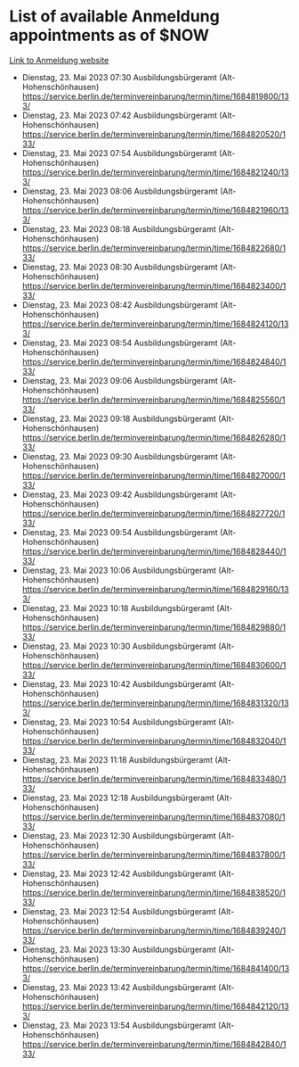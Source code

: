 # List of available Anmeldung appointments as of $NOW
[Link to Anmeldung website](https://service.berlin.de/terminvereinbarung/termin/tag.php?termin=1&anliegen[]=120686&dienstleisterlist=122210,122217,327316,122219,327312,122227,327314,122231,327346,122243,327348,122254,122252,329742,122260,329745,122262,329748,122271,327278,122273,327274,122277,327276,330436,122280,327294,122282,327290,122284,327292,122291,327270,122285,327266,122286,327264,122296,327268,150230,329760,122297,327286,122294,327284,122312,329763,122314,329775,122304,327330,122311,327334,122309,327332,317869,122281,327352,122279,329772,122283,122276,327324,122274,327326,122267,329766,122246,327318,122251,327320,122257,327322,122208,327298,122226,327300&herkunft=http%3A%2F%2Fservice.berlin.de%2Fdienstleistung%2F120686%2F)
- Dienstag, 23. Mai 2023 07:30 Ausbildungsbürgeramt (Alt- Hohenschönhausen) https://service.berlin.de/terminvereinbarung/termin/time/1684819800/133/
- Dienstag, 23. Mai 2023 07:42 Ausbildungsbürgeramt (Alt- Hohenschönhausen) https://service.berlin.de/terminvereinbarung/termin/time/1684820520/133/
- Dienstag, 23. Mai 2023 07:54 Ausbildungsbürgeramt (Alt- Hohenschönhausen) https://service.berlin.de/terminvereinbarung/termin/time/1684821240/133/
- Dienstag, 23. Mai 2023 08:06 Ausbildungsbürgeramt (Alt- Hohenschönhausen) https://service.berlin.de/terminvereinbarung/termin/time/1684821960/133/
- Dienstag, 23. Mai 2023 08:18 Ausbildungsbürgeramt (Alt- Hohenschönhausen) https://service.berlin.de/terminvereinbarung/termin/time/1684822680/133/
- Dienstag, 23. Mai 2023 08:30 Ausbildungsbürgeramt (Alt- Hohenschönhausen) https://service.berlin.de/terminvereinbarung/termin/time/1684823400/133/
- Dienstag, 23. Mai 2023 08:42 Ausbildungsbürgeramt (Alt- Hohenschönhausen) https://service.berlin.de/terminvereinbarung/termin/time/1684824120/133/
- Dienstag, 23. Mai 2023 08:54 Ausbildungsbürgeramt (Alt- Hohenschönhausen) https://service.berlin.de/terminvereinbarung/termin/time/1684824840/133/
- Dienstag, 23. Mai 2023 09:06 Ausbildungsbürgeramt (Alt- Hohenschönhausen) https://service.berlin.de/terminvereinbarung/termin/time/1684825560/133/
- Dienstag, 23. Mai 2023 09:18 Ausbildungsbürgeramt (Alt- Hohenschönhausen) https://service.berlin.de/terminvereinbarung/termin/time/1684826280/133/
- Dienstag, 23. Mai 2023 09:30 Ausbildungsbürgeramt (Alt- Hohenschönhausen) https://service.berlin.de/terminvereinbarung/termin/time/1684827000/133/
- Dienstag, 23. Mai 2023 09:42 Ausbildungsbürgeramt (Alt- Hohenschönhausen) https://service.berlin.de/terminvereinbarung/termin/time/1684827720/133/
- Dienstag, 23. Mai 2023 09:54 Ausbildungsbürgeramt (Alt- Hohenschönhausen) https://service.berlin.de/terminvereinbarung/termin/time/1684828440/133/
- Dienstag, 23. Mai 2023 10:06 Ausbildungsbürgeramt (Alt- Hohenschönhausen) https://service.berlin.de/terminvereinbarung/termin/time/1684829160/133/
- Dienstag, 23. Mai 2023 10:18 Ausbildungsbürgeramt (Alt- Hohenschönhausen) https://service.berlin.de/terminvereinbarung/termin/time/1684829880/133/
- Dienstag, 23. Mai 2023 10:30 Ausbildungsbürgeramt (Alt- Hohenschönhausen) https://service.berlin.de/terminvereinbarung/termin/time/1684830600/133/
- Dienstag, 23. Mai 2023 10:42 Ausbildungsbürgeramt (Alt- Hohenschönhausen) https://service.berlin.de/terminvereinbarung/termin/time/1684831320/133/
- Dienstag, 23. Mai 2023 10:54 Ausbildungsbürgeramt (Alt- Hohenschönhausen) https://service.berlin.de/terminvereinbarung/termin/time/1684832040/133/
- Dienstag, 23. Mai 2023 11:18 Ausbildungsbürgeramt (Alt- Hohenschönhausen) https://service.berlin.de/terminvereinbarung/termin/time/1684833480/133/
- Dienstag, 23. Mai 2023 12:18 Ausbildungsbürgeramt (Alt- Hohenschönhausen) https://service.berlin.de/terminvereinbarung/termin/time/1684837080/133/
- Dienstag, 23. Mai 2023 12:30 Ausbildungsbürgeramt (Alt- Hohenschönhausen) https://service.berlin.de/terminvereinbarung/termin/time/1684837800/133/
- Dienstag, 23. Mai 2023 12:42 Ausbildungsbürgeramt (Alt- Hohenschönhausen) https://service.berlin.de/terminvereinbarung/termin/time/1684838520/133/
- Dienstag, 23. Mai 2023 12:54 Ausbildungsbürgeramt (Alt- Hohenschönhausen) https://service.berlin.de/terminvereinbarung/termin/time/1684839240/133/
- Dienstag, 23. Mai 2023 13:30 Ausbildungsbürgeramt (Alt- Hohenschönhausen) https://service.berlin.de/terminvereinbarung/termin/time/1684841400/133/
- Dienstag, 23. Mai 2023 13:42 Ausbildungsbürgeramt (Alt- Hohenschönhausen) https://service.berlin.de/terminvereinbarung/termin/time/1684842120/133/
- Dienstag, 23. Mai 2023 13:54 Ausbildungsbürgeramt (Alt- Hohenschönhausen) https://service.berlin.de/terminvereinbarung/termin/time/1684842840/133/
